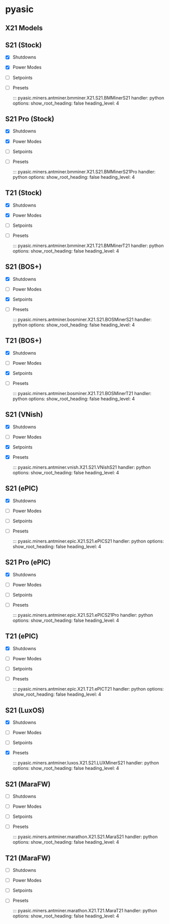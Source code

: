 # pyasic
## X21 Models

## S21 (Stock)

- [x] Shutdowns
- [x] Power Modes
- [ ] Setpoints
- [ ] Presets

    ::: pyasic.miners.antminer.bmminer.X21.S21.BMMinerS21
    handler: python
    options:
        show_root_heading: false
        heading_level: 4

## S21 Pro (Stock)

- [x] Shutdowns
- [x] Power Modes
- [ ] Setpoints
- [ ] Presets

    ::: pyasic.miners.antminer.bmminer.X21.S21.BMMinerS21Pro
    handler: python
    options:
        show_root_heading: false
        heading_level: 4

## T21 (Stock)

- [x] Shutdowns
- [x] Power Modes
- [ ] Setpoints
- [ ] Presets

    ::: pyasic.miners.antminer.bmminer.X21.T21.BMMinerT21
    handler: python
    options:
        show_root_heading: false
        heading_level: 4

## S21 (BOS+)

- [x] Shutdowns
- [ ] Power Modes
- [x] Setpoints
- [ ] Presets

    ::: pyasic.miners.antminer.bosminer.X21.S21.BOSMinerS21
    handler: python
    options:
        show_root_heading: false
        heading_level: 4

## T21 (BOS+)

- [x] Shutdowns
- [ ] Power Modes
- [x] Setpoints
- [ ] Presets

    ::: pyasic.miners.antminer.bosminer.X21.T21.BOSMinerT21
    handler: python
    options:
        show_root_heading: false
        heading_level: 4

## S21 (VNish)

- [x] Shutdowns
- [ ] Power Modes
- [x] Setpoints
- [x] Presets

    ::: pyasic.miners.antminer.vnish.X21.S21.VNishS21
    handler: python
    options:
        show_root_heading: false
        heading_level: 4

## S21 (ePIC)

- [x] Shutdowns
- [ ] Power Modes
- [ ] Setpoints
- [ ] Presets

    ::: pyasic.miners.antminer.epic.X21.S21.ePICS21
    handler: python
    options:
        show_root_heading: false
        heading_level: 4

## S21 Pro (ePIC)

- [x] Shutdowns
- [ ] Power Modes
- [ ] Setpoints
- [ ] Presets

    ::: pyasic.miners.antminer.epic.X21.S21.ePICS21Pro
    handler: python
    options:
        show_root_heading: false
        heading_level: 4

## T21 (ePIC)

- [x] Shutdowns
- [ ] Power Modes
- [ ] Setpoints
- [ ] Presets

    ::: pyasic.miners.antminer.epic.X21.T21.ePICT21
    handler: python
    options:
        show_root_heading: false
        heading_level: 4

## S21 (LuxOS)

- [x] Shutdowns
- [ ] Power Modes
- [ ] Setpoints
- [x] Presets

    ::: pyasic.miners.antminer.luxos.X21.S21.LUXMinerS21
    handler: python
    options:
        show_root_heading: false
        heading_level: 4

## S21 (MaraFW)

- [ ] Shutdowns
- [ ] Power Modes
- [ ] Setpoints
- [ ] Presets

    ::: pyasic.miners.antminer.marathon.X21.S21.MaraS21
    handler: python
    options:
        show_root_heading: false
        heading_level: 4

## T21 (MaraFW)

- [ ] Shutdowns
- [ ] Power Modes
- [ ] Setpoints
- [ ] Presets

    ::: pyasic.miners.antminer.marathon.X21.T21.MaraT21
    handler: python
    options:
        show_root_heading: false
        heading_level: 4


